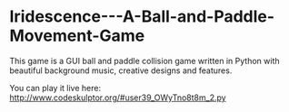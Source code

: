# Iridescence---A-Ball-and-Paddle-Movement-Game
This game is a GUI ball and paddle collision game written in Python with beautiful background music, creative designs and features.

You can play it live here: http://www.codeskulptor.org/#user39_OWyTno8t8m_2.py
